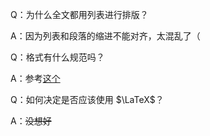 Q：为什么全文都用列表进行排版？

A：因为列表和段落的缩进不能对齐，太混乱了（

Q：格式有什么规范吗？

A：参考[这个](https://github.com/sparanoid/chinese-copywriting-guidelines)

Q：如何决定是否应该使用 $\LaTeX$？

A：~~没想好~~